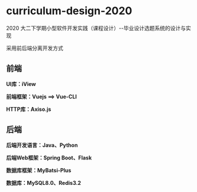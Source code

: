 # curriculum-design-2020
2020 大二下学期小型软件开发实践（课程设计）--毕业设计选题系统的设计与实现


采用前后端分离开发方式

前端
---

**UI库：iView**

**前端框架：Vuejs ==> Vue-CLI**

**HTTP库：Axiso.js**

后端
---

**后端开发语言：Java、Python**

**后端Web框架：Spring Boot、Flask**

**数据库框架：MyBatsi-Plus**

**数据库：MySQL8.0、Redis3.2**

